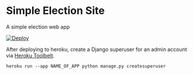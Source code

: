 # Simple Election Site
A simple election web app

[![Deploy](https://www.herokucdn.com/deploy/button.svg)](https://heroku.com/deploy?template=https://github.com/saalmerol/django-election-site/tree/master)

After deploying to heroku, create a Django superuser for an admin account via [Heroku Toolbelt](https://devcenter.heroku.com/articles/heroku-cli).

`heroku run --app NAME_OF_APP python manage.py createsuperuser`

